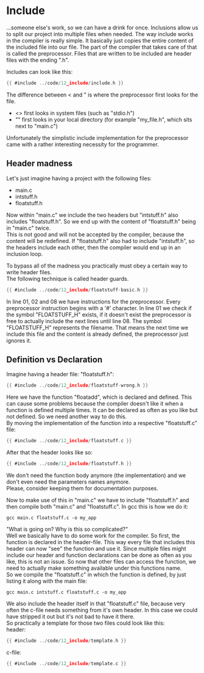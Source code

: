 # Include

...someone else's work, so we can have a drink for once. Inclusions allow us to
split our project into multiple files when needed. The way include works in the
compiler is really simple. It basically just copies the entire content of the
included file into our file. The part of the compiler that takes care of that is
called the preprocessor. Files that are written to be included are header files
with the ending ".h".  
  
Includes can look like this:  

```c
{{ #include ../code/12_include/include.h }}
```

The difference between < and " is where the preprocessor first looks for the
file.  

- <> first looks in system files (such as "stdio.h")
- "" first looks in your local directory (for example "my_file.h", which sits
  next to "main.c")

Unfortunately the simplistic include implementation for the preprocessor came
with a rather interesting necessity for the programmer.  

## Header madness

Let's just imagine having a project with the following files:  

- main.c
- intstuff.h
- floatstuff.h

Now within "main.c" we include the two headers but "intstuff.h" also includes
"floatstuff.h". So we end up with the content of "floatstuff.h" being in
"main.c" twice.  
This is not good and will not be accepted by the compiler, because the content
will be redefined. If "floatstuff.h" also had to include "intstuff.h", so the
headers include each other, then the compiler would end up in an inclusion
loop.  
  
To bypass all of the madness you practically must obey a certain way to write
header files.  
The following technique is called header guards.  

```c
{{ #include ../code/12_include/floatstuff-basic.h }}
```

In line 01, 02 and 08 we have instructions for the preprocessor. Every
preprocessor instruction begins with a '#' character. In line 01 we check if the
symbol "FLOATSTUFF_H" exists, if it doesn't exist the preprocessor is free to
actually include the next lines until line 08. The symbol "FLOATSTUFF_H"
represents the filename. That means the next time we include this file and the
content is already defined, the preprocessor just ignores it.  

## Definition vs Declaration

Imagine having a header file: "floatstuff.h":  

```c
{{ #include ../code/12_include/floatstuff-wrong.h }}
```

Here we have the function "floatadd", which is declared and defined. This can
cause some problems because the compiler doesn't like it when a function is
defined multiple times. It can be declared as often as you like but not defined.
So we need another way to do this.  
By moving the implementation of the function into a respective "floatstuff.c"
file:  

```c
{{ #include ../code/12_include/floatstuff.c }}
```

After that the header looks like so:

```c
{{ #include ../code/12_include/floatstuff.h }}
```

We don't need the function body anymore (the implementation) and we don't even
need the parameters names anymore.  
Please, consider keeping them for documentation purposes.  
  
Now to make use of this in "main.c" we have to include "floatstuff.h" and then
compile both "main.c" and "floatstuff.c". In gcc this is how we do it:  

```
gcc main.c floatstuff.c -o my_app
```

"What is going on? Why is this so complicated?"  
Well we basically have to do some work for the compiler. So first, the function
is declared in the header-file. This way every file that includes this header
can now "see" the function and use it. Since multiple files might include our
header and function declarations can be done as often as you like, this is not
an issue. So now that other files can access the function, we need to actually
make something available under this functions name.  
So we compile the "floatstuff.c" in which the function is defined, by just
listing it along with the main file:  

```
gcc main.c intstuff.c floatstuff.c -o my_app
```

We also include the header itself in that "floatstuff.c" file, because very
often the c-file needs something from it's own header. In this case we could
have stripped it out but it's not bad to have it there.  
So practically a template for those two files could look like this:  
header:  

```c
{{ #include ../code/12_include/template.h }}
```

c-file:  

```c
{{ #include ../code/12_include/template.c }}
```

